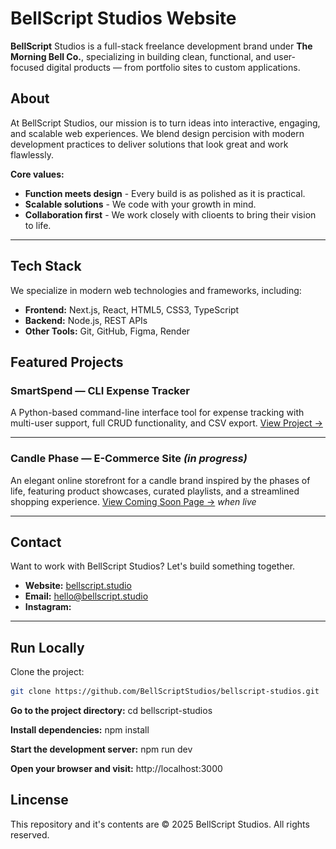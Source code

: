 <p align="center>
    <img src="public/bs-studio-logo-trsp.PNG" alt="BellScript Studios Banner" height="200">
</p>
    
# BellScript Studios Website

**BellScript** Studios is a full-stack freelance development brand under **The Morning Bell Co.**, specializing in building clean, functional, and user-focused digital products — from portfolio sites to custom applications.

## About

At BellScript Studios, our mission is to turn ideas into interactive, engaging, and scalable web experiences. We blend design percision with modern development practices to deliver solutions that look great and work flawlessly.

**Core values:**
- **Function meets design** - Every build is as polished as it is practical.
- **Scalable solutions** - We code with your growth in mind.
- **Collaboration first** - We work closely with clioents to bring their vision to life.

---

## Tech Stack

We specialize in modern web technologies and frameworks, including:

- **Frontend:** Next.js, React, HTML5, CSS3, TypeScript
- **Backend:** Node.js, REST APIs
- **Other Tools:** Git, GitHub, Figma, Render

## Featured Projects

### **SmartSpend — CLI Expense Tracker**
A Python-based command-line interface tool for expense tracking with multi-user support, full CRUD functionality, and CSV export.
[View Project →](https://github.com/MTinsley00/CLI_Expense_Tracker.git)

---

### **Candle Phase — E-Commerce Site** *(in progress)*
An elegant online storefront for a candle brand inspired by the phases of life, featuring product showcases, curated playlists, and a streamlined shopping experience.
[View Coming Soon Page →](https://candlephase.com) *when live*

---

## Contact

Want to work with BellScript Studios? Let's build something together.

- **Website:** [bellscript.studio](https://bellscript.studio)
- **Email:** [hello@bellscript.studio](mailto:hello@bellscript.studio)
- **Instagram:** 

---

## Run Locally 
Clone the project:
```bash
git clone https://github.com/BellScriptStudios/bellscript-studios.git
```

**Go to the project directory:**
cd bellscript-studios

**Install dependencies:**
npm install

**Start the development server:**
npm run dev

**Open your browser and visit:**
http://localhost:3000

## Lincense

This repository and it's contents are © 2025 BellScript Studios. All rights reserved.
